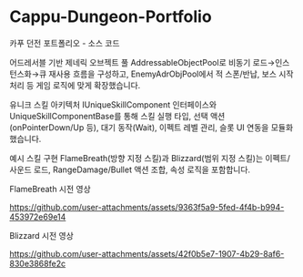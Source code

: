 # Cappu-Dungeon-Portfolio
카푸 던전 포트폴리오 - 소스 코드

어드레서블 기반 제네릭 오브젝트 풀
AddressableObjectPool<T>로 비동기 로드→인스턴스화→큐 재사용 흐름을 구성하고, EnemyAdrObjPool에서 적 스폰/반납, 보스 시작 처리 등 게임 로직에 맞게 확장했습니다. 

유니크 스킬 아키텍처
IUniqueSkillComponent 인터페이스와 UniqueSkillComponentBase를 통해 스킬 실행 타입, 선택 액션(onPointerDown/Up 등), 대기 동작(Wait), 이펙트 레벨 관리, 슬롯 UI 연동을 모듈화했습니다. 

예시 스킬 구현
FlameBreath(방향 지정 스킬)과 Blizzard(범위 지정 스킬)는 이펙트/사운드 로드, RangeDamage/Bullet 액션 조합, 속성 로직을 포함합니다. 



FlameBreath 시전 영상

https://github.com/user-attachments/assets/9363f5a9-5fed-4f4b-b994-453972e69e14

Blizzard 시전 영상

https://github.com/user-attachments/assets/42f0b5e7-1907-4b29-8af6-830e3868fe2c

